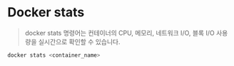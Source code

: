 # Docker stats

> docker stats 명령어는 컨테이너의 CPU, 메모리, 네트워크 I/O, 블록 I/O 사용량을 실시간으로 확인할 수 있습니다.

```sh
docker stats <container_name>
```
